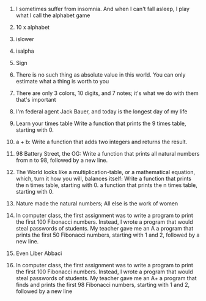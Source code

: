 1. I sometimes suffer from insomnia. And when I can't fall asleep, I play what I call the alphabet game

2. 10 x alphabet

3. islower

4. isalpha

5. Sign

6. There is no such thing as absolute value in this world. You can only estimate what a thing is worth to you

7. There are only 3 colors, 10 digits, and 7 notes; it's what we do with them that's important

8. I'm federal agent Jack Bauer, and today is the longest day of my life

9. Learn your times table Write a function that prints the 9 times table, starting with 0.

10. a + b: Write a function that adds two integers and returns the result.

11. 98 Battery Street, the OG: Write a function that prints all natural numbers from n to 98, followed by a new line.

12. The World looks like a multiplication-table, or a mathematical equation, which, turn it how you will, balances itself: Write a function that prints the n times table, starting with 0. a function that prints the n times table, starting with 0.

13. Nature made the natural numbers; All else is the work of women

14. In computer class, the first assignment was to write a program to print the first 100 Fibonacci numbers. Instead, I wrote a program that would steal passwords of students. My teacher gave me an A  a program that prints the first 50 Fibonacci numbers, starting with 1 and 2, followed by a new line.

15. Even Liber Abbaci

16. In computer class, the first assignment was to write a program to print the first 100 Fibonacci numbers. Instead, I wrote a program that would steal passwords of students. My teacher gave me an A+  a program that finds and prints the first 98 Fibonacci numbers, starting with 1 and 2, followed by a new line
